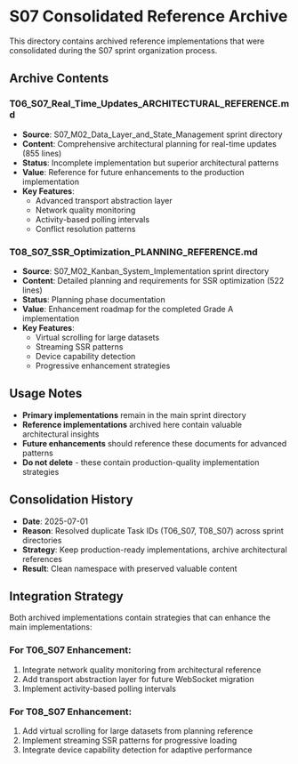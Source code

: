 # S07 Consolidated Reference Archive

This directory contains archived reference implementations that were consolidated during the S07 sprint organization process.

## Archive Contents

### T06_S07_Real_Time_Updates_ARCHITECTURAL_REFERENCE.md
- **Source**: S07_M02_Data_Layer_and_State_Management sprint directory
- **Content**: Comprehensive architectural planning for real-time updates (855 lines)
- **Status**: Incomplete implementation but superior architectural patterns
- **Value**: Reference for future enhancements to the production implementation
- **Key Features**: 
  - Advanced transport abstraction layer
  - Network quality monitoring
  - Activity-based polling intervals
  - Conflict resolution patterns

### T08_S07_SSR_Optimization_PLANNING_REFERENCE.md  
- **Source**: S07_M02_Kanban_System_Implementation sprint directory
- **Content**: Detailed planning and requirements for SSR optimization (522 lines)
- **Status**: Planning phase documentation
- **Value**: Enhancement roadmap for the completed Grade A implementation
- **Key Features**:
  - Virtual scrolling for large datasets
  - Streaming SSR patterns
  - Device capability detection
  - Progressive enhancement strategies

## Usage Notes

- **Primary implementations** remain in the main sprint directory
- **Reference implementations** archived here contain valuable architectural insights
- **Future enhancements** should reference these documents for advanced patterns
- **Do not delete** - these contain production-quality implementation strategies

## Consolidation History

- **Date**: 2025-07-01
- **Reason**: Resolved duplicate Task IDs (T06_S07, T08_S07) across sprint directories
- **Strategy**: Keep production-ready implementations, archive architectural references
- **Result**: Clean namespace with preserved valuable content

## Integration Strategy

Both archived implementations contain strategies that can enhance the main implementations:

### For T06_S07 Enhancement:
1. Integrate network quality monitoring from architectural reference
2. Add transport abstraction layer for future WebSocket migration
3. Implement activity-based polling intervals

### For T08_S07 Enhancement:  
1. Add virtual scrolling for large datasets from planning reference
2. Implement streaming SSR patterns for progressive loading
3. Integrate device capability detection for adaptive performance